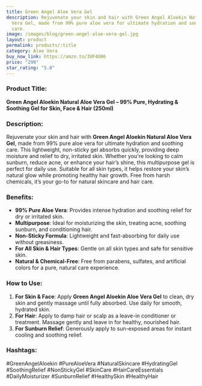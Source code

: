 ```yaml
---
title: Green Angel Aloe Vera Gel
description: Rejuvenate your skin and hair with Green Angel Aloekin Natural Aloe
  Vera Gel, made from 99% pure aloe vera for ultimate hydration and soothing
  care.
image: /images/blog/green-angel-aloe-vera-gel.jpg
layout: product
permalink: products/:title
category: Aloe Vera
buy_now_link: https://amzn.to/3UF4O06
price: "299"
star_rating: "5.0"
---
```

### Product Title:
**Green Angel Aloekin Natural Aloe Vera Gel – 99% Pure, Hydrating & Soothing Gel for Skin, Face & Hair (250ml)**

### Description:
Rejuvenate your skin and hair with **Green Angel Aloekin Natural Aloe Vera Gel**, made from 99% pure aloe vera for ultimate hydration and soothing care. This lightweight, non-sticky gel absorbs quickly, providing deep moisture and relief to dry, irritated skin. Whether you're looking to calm sunburn, reduce acne, or enhance your hair’s shine, this multipurpose gel is perfect for daily use. Suitable for all skin types, it helps restore your skin’s natural glow while promoting healthy hair growth. Free from harsh chemicals, it’s your go-to for natural skincare and hair care.

### Benefits:
- **99% Pure Aloe Vera**: Provides intense hydration and soothing relief for dry or irritated skin.
- **Multipurpose**: Ideal for moisturizing the skin, treating acne, soothing sunburn, and conditioning hair.
- **Non-Sticky Formula**: Lightweight and fast-absorbing for daily use without greasiness.
- **For All Skin & Hair Types**: Gentle on all skin types and safe for sensitive skin.
- **Natural & Chemical-Free**: Free from parabens, sulfates, and artificial colors for a pure, natural care experience.

### How to Use:
1. **For Skin & Face**: Apply **Green Angel Aloekin Aloe Vera Gel** to clean, dry skin and gently massage until fully absorbed. Use daily for smooth, hydrated skin.
2. **For Hair**: Apply to damp hair or scalp as a leave-in conditioner or treatment. Massage gently and leave in for healthy, nourished hair.
3. **For Sunburn Relief**: Generously apply to sun-exposed areas for instant cooling and soothing relief.

### Hashtags:
#GreenAngelAloekin #PureAloeVera #NaturalSkincare #HydratingGel #SoothingRelief #NonStickyGel #SkinCare #HairCareEssentials #DailyMoisturizer #SunburnRelief #HealthySkin #HealthyHair
